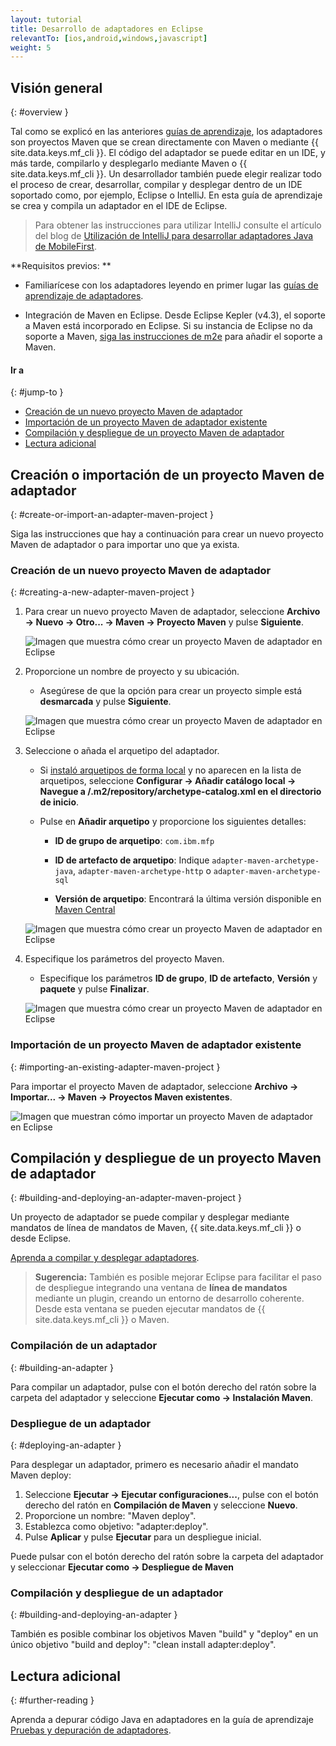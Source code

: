 ```yaml
---
layout: tutorial
title: Desarrollo de adaptadores en Eclipse
relevantTo: [ios,android,windows,javascript]
weight: 5
---
```

<!-- NLS_CHARSET=UTF-8 -->
## Visión general 
{: #overview }

Tal como se explicó en las anteriores [guías de aprendizaje](../), los adaptadores son proyectos Maven que se crean directamente con Maven o mediante {{ site.data.keys.mf_cli }}.
El código del adaptador se puede editar en un IDE, y más tarde, compilarlo y desplegarlo mediante Maven o {{ site.data.keys.mf_cli }}.
Un desarrollador también puede elegir realizar todo el proceso de crear, desarrollar, compilar y desplegar dentro de un IDE soportado como, por ejemplo, Eclipse o IntelliJ.
En esta guía de aprendizaje se crea y compila un adaptador en el IDE de Eclipse.


> Para obtener las instrucciones para utilizar IntelliJ consulte el artículo del blog de [Utilización de IntelliJ para desarrollar adaptadores Java de MobileFirst]({{site.baseurl}}/blog/2016/03/31/using-intellij-to-develop-adapters).


**Requisitos previos:
**

* Familiarícese con los adaptadores leyendo en primer lugar las [guías de aprendizaje de adaptadores](../).

* Integración de Maven en Eclipse.
Desde Eclipse Kepler (v4.3), el soporte a Maven está incorporado en Eclipse. Si su instancia de Eclipse no da soporte a Maven, [siga las instrucciones de m2e](http://www.eclipse.org/m2e/) para añadir el soporte a Maven.


#### Ir a
{: #jump-to }

* [Creación de un nuevo proyecto Maven de adaptador](#creating-a-new-adapter-maven-project)
* [Importación de un proyecto Maven de adaptador existente](#importing-an-existing-adapter-maven-project)
* [Compilación y despliegue de un proyecto Maven de adaptador](#building-and-deploying-an-adapter-maven-project)
* [Lectura adicional](#further-reading)

## Creación o importación de un proyecto Maven de adaptador
{: #create-or-import-an-adapter-maven-project }

Siga las instrucciones que hay a continuación para crear un nuevo proyecto Maven de adaptador o para importar uno que ya exista.


### Creación de un nuevo proyecto Maven de adaptador
{: #creating-a-new-adapter-maven-project }

1. Para crear un nuevo proyecto Maven de adaptador, seleccione **Archivo → Nuevo → Otro... → Maven → Proyecto Maven** y pulse **Siguiente**.


    ![Imagen que muestra cómo crear un proyecto Maven de adaptador en Eclipse](new-maven-project.png)

2. Proporcione un nombre de proyecto y su ubicación.  
    - Asegúrese de que la opción para crear un proyecto simple está **desmarcada** y pulse **Siguiente**. 

    ![Imagen que muestra cómo crear un proyecto Maven de adaptador en Eclipse](select-project-name-and-location.png)

3. Seleccione o añada el arquetipo del adaptador.

    - Si [instaló arquetipos de forma local](../creating-adapters/#install-maven) y no aparecen en la lista de arquetipos, seleccione **Configurar → Añadir catálogo local → Navegue a /.m2/repository/archetype-catalog.xml en el directorio de inicio**.
    - Pulse en **Añadir arquetipo** y proporcione los siguientes detalles:

        - **ID de grupo de arquetipo**: `com.ibm.mfp`
        - **ID de artefacto de arquetipo**: Indique `adapter-maven-archetype-java`, `adapter-maven-archetype-http` o `adapter-maven-archetype-sql`

        - **Versión de arquetipo**: Encontrará la última versión disponible en [Maven Central](http://search.maven.org/#search%7Cga%7C1%7Ccom.ibm.mfp)


    ![Imagen que muestra cómo crear un proyecto Maven de adaptador en Eclipse](create-an-archetype.png)

4. Especifique los parámetros del proyecto Maven.   
    - Especifique los parámetros **ID de grupo**, **ID de artefacto**, **Versión** y **paquete** y pulse **Finalizar**.


    ![Imagen que muestra cómo crear un proyecto Maven de adaptador en Eclipse](project-parameters.png)

### Importación de un proyecto Maven de adaptador existente
{: #importing-an-existing-adapter-maven-project }

Para importar el proyecto Maven de adaptador, seleccione **Archivo → Importar... → Maven → Proyectos Maven existentes**.

![Imagen que muestran cómo importar un proyecto Maven de adaptador en Eclipse](import-adapter-maven-project.png)

## Compilación y despliegue de un proyecto Maven de adaptador
{: #building-and-deploying-an-adapter-maven-project }

Un proyecto de adaptador se puede compilar y desplegar mediante mandatos de línea de mandatos de Maven, {{ site.data.keys.mf_cli }} o desde Eclipse.
  
[Aprenda a compilar y desplegar adaptadores](../creating-adapters/#build-and-deploy-adapters).


> <span class="glyphicon glyphicon-info-sign" aria-hidden="true"></span> **Sugerencia:** También es posible mejorar Eclipse para facilitar el paso de despliegue integrando una ventana de **línea de mandatos** mediante un plugin, creando un entorno de desarrollo coherente.
Desde esta ventana se pueden ejecutar mandatos de {{ site.data.keys.mf_cli }} o Maven.


### Compilación de un adaptador
{: #building-an-adapter }

Para compilar un adaptador, pulse con el botón derecho del ratón sobre la carpeta del adaptador y seleccione **Ejecutar como → Instalación Maven**.  

### Despliegue de un adaptador
{: #deploying-an-adapter }

Para desplegar un adaptador, primero es necesario añadir el mandato Maven deploy:


1. Seleccione **Ejecutar → Ejecutar configuraciones...**, pulse con el botón derecho del ratón en **Compilación de Maven** y seleccione **Nuevo**.
2. Proporcione un nombre: "Maven deploy".
2. Establezca como objetivo: "adapter:deploy".
3. Pulse **Aplicar** y pulse **Ejecutar** para un despliegue inicial.


Puede pulsar con el botón derecho del ratón sobre la carpeta del adaptador y seleccionar **Ejecutar como → Despliegue de Maven**

### Compilación y despliegue de un adaptador
{: #building-and-deploying-an-adapter }

También es posible combinar los objetivos Maven "build" y "deploy" en un único objetivo "build and deploy": "clean install adapter:deploy".


## Lectura adicional
{: #further-reading }

Aprenda a depurar código Java en adaptadores en la guía de aprendizaje [Pruebas y depuración de adaptadores](../testing-and-debugging-adapters).

